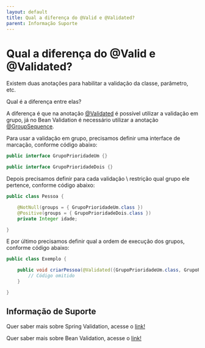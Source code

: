 ```yaml
---
layout: default
title: Qual a diferença do @Valid e @Validated? 
parent: Informação Suporte
---
```

# Qual a diferença do @Valid e @Validated?

Existem duas anotações para habilitar a validação da classe, parâmetro, etc.

Qual é a diferença entre elas?

A diferença é que na anotação [@Validated](https://docs.spring.io/spring/docs/current/javadoc-api/org/springframework/validation/annotation/Validated.html) 
é possível utilizar a validação em grupo, já no Bean Validation é necessário utilizar a anotação [@GroupSequence](https://docs.oracle.com/javaee/7/api/javax/validation/GroupSequence.html).

Para usar a validação em grupo, precisamos definir uma interface de marcação, conforme código abaixo:

```java
public interface GrupoPrioridadeUm {}

public interface GrupoPrioridadeDois {}
```

Depois precisamos definir para cada validação \ restrição qual grupo ele pertence, conforme código abaixo:

```java
public class Pessoa {

    @NotNull(groups = { GrupoPrioridadeUm.class })
    @Positive(groups = { GrupoPrioridadeDois.class })
    private Integer idade;

}
```

E por último precisamos definir qual a ordem de execução dos grupos, conforme código abaixo:

```java
public class Exemplo {

    public void criarPessoa(@Validated({GrupoPrioridadeUm.class, GrupoPrioridadeDois.class}) Pessoa pessoa) {
        // Código omitido
    }

}
```

## Informação de Suporte

Quer saber mais sobre Spring Validation, acesse o [link!](https://docs.spring.io/spring/docs/current/spring-framework-reference/core.html#validation)

Quer saber mais sobre Bean Validation, acesse o [link!](https://beanvalidation.org/)

